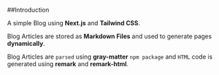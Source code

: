 ##Introduction

A simple Blog using **Next.js** and **Tailwind CSS**.

Blog Articles are stored as **Markdown Files** and used to generate pages **dynamically**.

Blog Articles are `parsed` using **gray-matter** `npm package` and `HTML` code is
generated using **remark** and **remark-html**.
